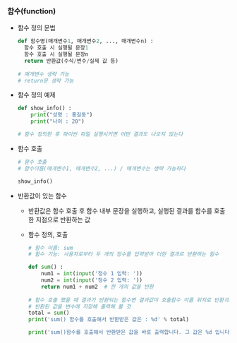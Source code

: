 ### 함수(function)

* 함수 정의 문법

  ```python
  def 함수명(매개변수1, 매개변수2, ..., 매개변수n) :
  	함수 호출 시 실행될 문장1
  	함수 호출 시 실행될 문장n
  	return 반환값(수식/변수/실제 값 등)
  	
  # 매개변수 생략 가능
  # return문 생략 가능
  ```

* 함수 정의 예제

  ```python
  def show_info() :
      print("성명 : 홍길동")
      print("나이 : 20")
  
  # 함수 정의한 후 파이썬 파일 실행시키면 어떤 결과도 나오지 않는다
  ```

* 함수 호출

  ```python
  # 함수 호출
  # 함수이름(매개변수1, 매개변수2, ...) / 매개변수는 생략 가능하다
  
  show_info()
  ```

  

* 반환값이 있는 함수

  * 반환값은 함수 호출 후 함수 내부 문장을 실행하고, 실행된 결과를 함수를 호출한 지점으로 반환하는 값

  * 함수 정의, 호출

    ```python
    # 함수 이름: sum
    # 함수 기능: 사용자로부터 두 개의 정수를 입력받아 더한 결과르 반환하는 함수
    
    def sum() :
        num1 = int(input('정수 1 입력: '))
        num2 = int(input('정수 2 입력: '))
        return num1 + num2  # 한 개의 값을 반환
        
    # 함수 호출 했을 때 결과가 반환되는 함수면 결과값이 호출함수 이름 위치로 반환괴고
    # 반환된 값을 변수에 저장해 출력해 볼 것
    total = sum()
    print('sum() 함수를 호출해서 반환받은 값은 : %d' % total)
    
    print('sum()함수를 호출해서 반환받은 값을 바로 출력합니다. 그 값은 %d 입니다' % sum())
    ```

    


